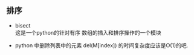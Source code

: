 ## 排序
- bisect  
这是一个python的针对有序 数组的插入和排序操作的一个模块

- python 中删除列表中的元素 del(M[index]) 的时间复杂度应该是O(1)的吧.

